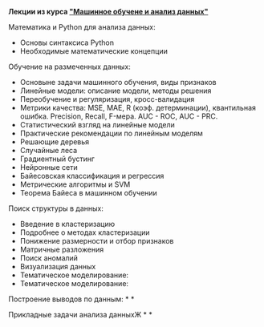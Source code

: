 **Лекции из курса ["Машинное обучене и анализ данных"](https://www.coursera.org/specializations/machine-learning-data-analysis)**

Математика и Python для анализа данных:
* Основы синтаксиса Python
* Необходимые математические концепции

Обучение на размеченных данных:
* Основыне задачи машинного обучения, виды признаков
* Линейные модели: описание модели, методы решения
* Переобучение и регуляризация, кросс-валидация
* Метрики качества: MSE, MAE, R (коэф. детерминации), квантильная ошибка.  Precision, Recall, F-мера. AUC - ROC, AUC - PRC.
* Статистический взгляд на линейные модели
* Практические рекомендации по линейным моделям
* Решающие деревья
* Случайные леса
* Градиентный бустинг
* Нейронные сети
* Байесовская классификация и регрессия
* Метрические алгоритмы и SVM
* Теорема Байеса в машинном обучении

Поиск структуры в данных:
* Введение в кластеризацию
* Подробнее о методах кластеризации
* Понижение размерности и отбор признаков
* Матричные разложения
* Поиск аномалий
* Визуализация данных
* Тематическое моделирование:
* Тематическое моделирование:

Построение выводов по данным:
*
*

Прикладные задачи анализа данныхЖ
*
*





